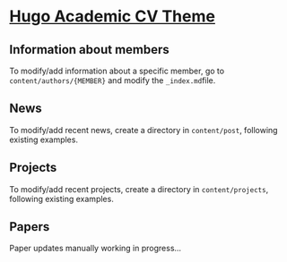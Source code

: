 # [Hugo Academic CV Theme](https://github.com/HugoBlox/theme-academic-cv)

## Information about members

To modify/add information about a specific member, go to `content/authors/{MEMBER}` and modify the `_index.md`file.

## News 

To modify/add recent news, create a directory in `content/post`, following existing examples.

## Projects
To modify/add recent projects, create a directory in `content/projects`, following existing examples.

## Papers
Paper updates manually working in progress...